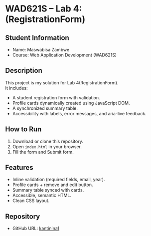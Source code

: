 # WAD621S – Lab 4: (RegistrationForm)

## Student Information
- Name: Maswabisa Zambwe
- Course: Web Application Development (WAD621S)

## Description
This project is my solution for Lab 4(RegistrationForm).  
It includes:
- A student registration form with validation.
- Profile cards dynamically created using JavaScript DOM.
- A synchronized summary table.
- Accessibility with labels, error messages, and aria-live feedback.

## How to Run
1. Download or clone this repository.
2. Open `index.html` in your browser.
3. Fill the form and Submit form.

## Features
- Inline validation (required fields, email, year).
- Profile cards + remove and edit button.
- Summary table synced with cards.
- Accessible, semantic HTML.
- Clean CSS layout.

## Repository
- GitHub URL: [kantinina1](https://github.com/kantinina1/Lab4StudentRegistrationForm-WAD621s.git)
